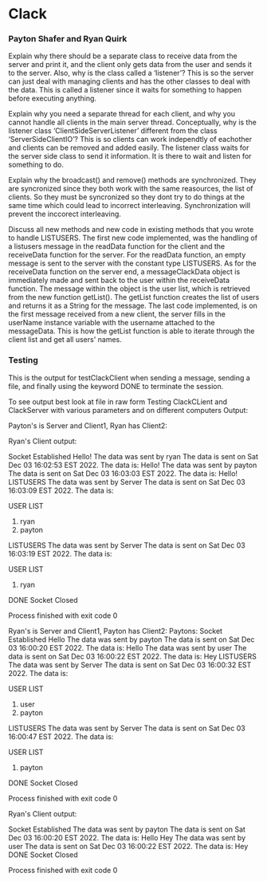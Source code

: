 # Clack
### Payton Shafer and Ryan Quirk

Explain why there should be a separate class to receive data from the server and print it, and the client only gets data from the user and sends it to the server. Also, why is the class called a ‘listener’?
This is so the server can just deal with managing clients and has the other classes to deal with the data. This is called a listener since it waits for something to happen before executing anything.

Explain why you need a separate thread for each client, and why you cannot handle all clients in the main server thread. Conceptually, why is the listener class ‘ClientSideServerListener’ different from the class ‘ServerSideClientIO’?
This is so clients can work independtly of eachother and clients can be removed and added easily. The listener class waits for the server side class to send it information. It is there to wait and listen for something to do.

Explain why the broadcast() and remove() methods are synchronized.
They are syncronized since they both work with the same reasources, the list of clients. So they must be syncronized so they dont try to do things at the same time which could lead to incorrect interleaving. Synchronization will prevent the inccorect interleaving.

Discuss all new methods and new code in existing methods that you wrote to handle LISTUSERS.
The first new code implemented, was the handling of a listusers message in the readData function for the client and the receiveData function for the server.
For the readData function, an empty message is sent to the server with the constant type LISTUSERS. As for the receiveData function on the server end,
a messageClackData object is immediately made and sent back to the user within the receiveData function. The message within the object is the user list,
which is retrieved from the new function getList(). The getList function creates the list of users and returns it as a String for the message. 
The last code implemented, is on the first message received from a new client, the server fills in the userName instance variable with the username attached to the messageData. This is how the getList function is able to iterate through the client list and get all users' names. 


### Testing

This is the output for testClackClient when sending a message, sending a file, and finally using the keyword DONE to terminate the session.

To see output best look at file in raw form
Testing ClackCLient and ClackServer with various parameters and on different computers
Output:

Payton's is Server and Client1, Ryan has Client2:


Ryan's Client output:

Socket Established
Hello!
The data was sent by ryan
The data is sent on Sat Dec 03 16:02:53 EST 2022.
The data is:
Hello!
The data was sent by payton
The data is sent on Sat Dec 03 16:03:03 EST 2022.
The data is:
Hello!
LISTUSERS
The data was sent by Server
The data is sent on Sat Dec 03 16:03:09 EST 2022.
The data is:

USER LIST

1. ryan
2. payton

LISTUSERS
The data was sent by Server
The data is sent on Sat Dec 03 16:03:19 EST 2022.
The data is:

USER LIST

1. ryan

DONE
Socket Closed

Process finished with exit code 0

Ryan's is Server and Client1, Payton has Client2:
Paytons:
Socket Established
Hello
The data was sent by payton
The data is sent on Sat Dec 03 16:00:20 EST 2022.
The data is:
Hello
The data was sent by user
The data is sent on Sat Dec 03 16:00:22 EST 2022.
The data is:
Hey
LISTUSERS
The data was sent by Server
The data is sent on Sat Dec 03 16:00:32 EST 2022.
The data is:

USER LIST

1. user
2. payton

LISTUSERS
The data was sent by Server
The data is sent on Sat Dec 03 16:00:47 EST 2022.
The data is:

USER LIST

1. payton

DONE
Socket Closed

Process finished with exit code 0

Ryan's Client output:

Socket Established
The data was sent by payton
The data is sent on Sat Dec 03 16:00:20 EST 2022.
The data is:
Hello
Hey
The data was sent by user
The data is sent on Sat Dec 03 16:00:22 EST 2022.
The data is:
Hey
DONE
Socket Closed

Process finished with exit code 0

